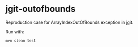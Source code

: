 # jgit-outofbounds
Reproduction case for ArrayIndexOutOfBounds exception in jgit.

Run with:

```
mvn clean test
```
